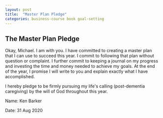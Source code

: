 ```yaml
---
layout: post
title:  "Master Plan Pledge"
categories: business-course book goal-setting
---
```


## The Master Plan Pledge

Okay, Michael.  I am with you.  I have committed to creating a master plan that I can use to succeed this year.  I commit to following that plan without question or complaint.  I further commit to keeping a journal on my progress and investing the time and money needed to achieve my goals.  At the end of the year, I promise I will write to you and explain exactly what I have accomplished.

I hereby pledge to be firmly pursuing my life's calling (post-dementia caregiving) by the will of God throughout this year.

Name:  Ken Barker

Date:  31 Aug 2020
